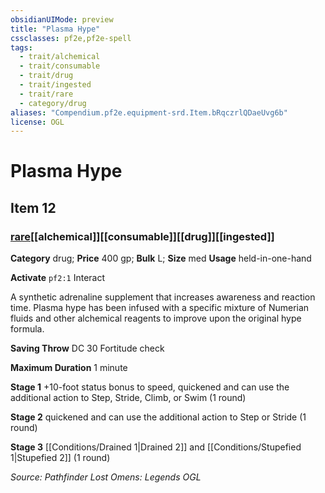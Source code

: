 ```yaml
---
obsidianUIMode: preview
title: "Plasma Hype"
cssclasses: pf2e,pf2e-spell
tags:
  - trait/alchemical
  - trait/consumable
  - trait/drug
  - trait/ingested
  - trait/rare
  - category/drug
aliases: "Compendium.pf2e.equipment-srd.Item.bRqczrlQDaeUvg6b"
license: OGL
---
```

# Plasma Hype
## Item 12
### [rare](rare "Rare Rarity Trait")[[alchemical]][[consumable]][[drug]][[ingested]]

**Category** drug; 
**Price** 400 gp; 
**Bulk** L; **Size** med
**Usage** held-in-one-hand

**Activate** `pf2:1` Interact

A synthetic adrenaline supplement that increases awareness and reaction time. Plasma hype has been infused with a specific mixture of Numerian fluids and other alchemical reagents to improve upon the original hype formula.

**Saving Throw** DC 30 Fortitude check

**Maximum Duration** 1 minute

**Stage 1** +10-foot status bonus to speed, quickened and can use the additional action to Step, Stride, Climb, or Swim (1 round)

**Stage 2** quickened and can use the additional action to Step or Stride (1 round)

**Stage 3** [[Conditions/Drained 1|Drained 2]] and [[Conditions/Stupefied 1|Stupefied 2]] (1 round)

*Source: Pathfinder Lost Omens: Legends*
*OGL*